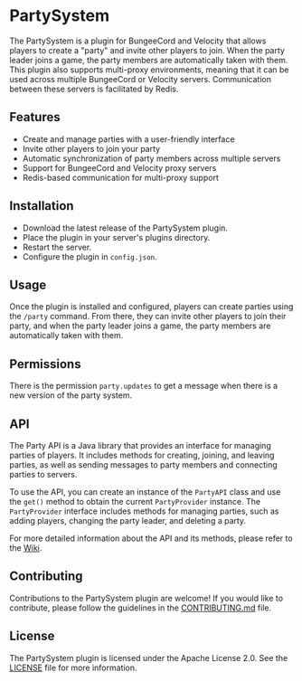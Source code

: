 # PartySystem
The PartySystem is a plugin for BungeeCord and Velocity that allows players to create a "party" and invite other players to join. When the party leader joins a game, the party members are automatically taken with them. This plugin also supports multi-proxy environments, meaning that it can be used across multiple BungeeCord or Velocity servers. Communication between these servers is facilitated by Redis.

## Features
* Create and manage parties with a user-friendly interface
* Invite other players to join your party
* Automatic synchronization of party members across multiple servers
* Support for BungeeCord and Velocity proxy servers
* Redis-based communication for multi-proxy support

## Installation
* Download the latest release of the PartySystem plugin.
* Place the plugin in your server's plugins directory.
* Restart the server.
* Configure the plugin in `config.json`.

## Usage
Once the plugin is installed and configured, players can create parties using the `/party` command. From there, they can invite other players to join their party, and when the party leader joins a game, the party members are automatically taken with them.

## Permissions
There is the permission `party.updates` to get a message when there is a new version of the party system.

## API
The Party API is a Java library that provides an interface for managing parties of players. It includes methods for creating, joining, and leaving parties, as well as sending messages to party members and connecting parties to servers.

To use the API, you can create an instance of the `PartyAPI` class and use the `get()` method to obtain the current `PartyProvider` instance. The `PartyProvider` interface includes methods for managing parties, such as adding players, changing the party leader, and deleting a party.

For more detailed information about the API and its methods, please refer to the [Wiki](https://github.com/Dominik48N/party-system/wiki/API).

## Contributing
Contributions to the PartySystem plugin are welcome! If you would like to contribute, please follow the guidelines in the [CONTRIBUTING.md](CONTRIBUTING.md) file.

## License
The PartySystem plugin is licensed under the Apache License 2.0. See the [LICENSE](LICENSE) file for more information.
